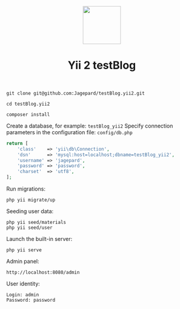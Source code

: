 <p align="center">
    <a href="https://github.com/yiisoft" target="_blank">
        <img src="https://avatars0.githubusercontent.com/u/993323" height="100px">
    </a>
    <h1 align="center">Yii 2 testBlog</h1>
    <br>
</p>

```
git clone git@github.com:Jagepard/testBlog.yii2.git
```
```
cd testBlog.yii2
```
```
composer install
```

Create a database, for example: ```testBlog_yii2```
Specify connection parameters in the configuration file: ```config/db.php```
```php
return [
    'class'    => 'yii\db\Connection',
    'dsn'      => 'mysql:host=localhost;dbname=testBlog_yii2',
    'username' => 'jagepard',
    'password' => 'password',
    'charset'  => 'utf8',
];
```

Run migrations:
```
php yii migrate/up
```
Seeding user data:
```
php yii seed/materials
php yii seed/user
```
Launch the built-in server:
```
php yii serve
```
Admin panel:
```
http://localhost:8080/admin
```
User identity:
```
Login: admin
Password: password
```
